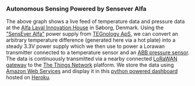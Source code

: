 ### Autonomous Sensing Powered by Sensever Alfa
The above graph shows a live feed of temperature data and pressure data at the [Alfa Laval Innovation House](https://www.alfalaval.dk/info/denmark/innovation-house/) in Søborg, Denmark. Using the ["SensEver Alfa"](https://www.tegnology.dk/sensever-alfa/) power supply from [TEGnology ApS](https://www.tegnology.dk/), we can convert an arbitrary temperature difference (generated here via a hot plate) into a steady 3.3V power supply which we then use to power a Lorawan transmitter connected to a temperature sensor and an [ABB pressure sensor](https://new.abb.com/products/measurement-products/pressure/gauge-pressure-transmitters/261gs-gauge-pressure-transmitter). The data is continuously transmitted via a nearby connected [LoRaWAN gateway](https://www.thethingsindustries.com/docs/gateways/models/thethingsindoorgateway/) to the [The Things Network](https://www.thethingsnetwork.org/) platform. We store the data using [Amazon Web Services](https://aws.amazon.com/) and display it in this [python powered dashboard](https://github.com/Dahlia-Dry/TEGnology-abb-dashboard) hosted on [Heroku](https://www.heroku.com/home).